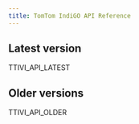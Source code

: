 ```yaml
---
title: TomTom IndiGO API Reference
---
```


## Latest version

TTIVI_API_LATEST

## Older versions

TTIVI_API_OLDER
